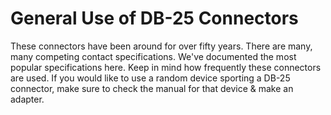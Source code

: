 # General Use of DB-25 Connectors
These connectors have been around for over fifty years. There are many, many
competing contact specifications. We've documented the most popular
specifications here. Keep in mind how frequently these connectors are used.
If you would like to use a random device sporting a DB-25 connector, make
sure to check the manual for that device & make an adapter. 
